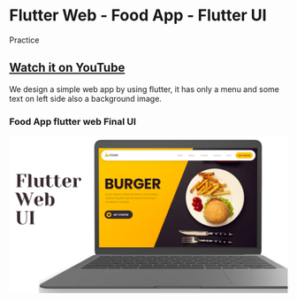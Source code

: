 # Flutter Web - Food App - Flutter UI

Practice 

## [Watch it on YouTube](https://youtu.be/E6fLm5XlJDY)

We design a simple web app by using flutter, it has only a menu and some text on left side also a background image.

### Food App flutter web Final UI

![App UI](./Flutter%20Web.png)
